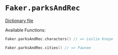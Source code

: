 # `Faker.parksAndRec`

[Dictionary file](../src/main/resources/locales/en/parks_and_rec.yml)

Available Functions:  
```kotlin
Faker.parksAndRec.characters() // => Leslie Knope

Faker.parksAndRec.cities() // => Pawnee
```
